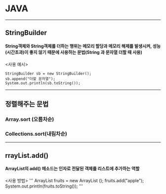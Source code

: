 # JAVA
---------
## StringBuilder
#### String객체와 String객체를 더하는 행위는 메모리 할당과 메모리 해제를 발생시켜, 성능(시간초과)이 좋지 않기 때문에 사용하는 문법(String 과 문자열 더할 때 사용)
<사용 예시>
```
StringBuilder sb = new StringBuilder();
sb.append("더할 문자열");
System.out.println(sb.toString());
```
-----------
## 정렬해주는 문법
### Array.sort (오름차순)
### Collections.sort(내림차순)
-----------
## rrayList.add()
#### ArrayList의 add() 메소드는 인자로 전달된 객체를 리스트에 추가하는 역할
<사용 방법>
''' 
  ArrayList<String>  fruits = new ArrayList<String> ();
  fruits.add("apple");
  System.out.println(fruits.toString());
  '''
